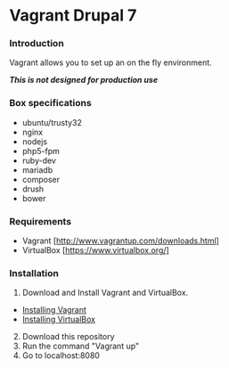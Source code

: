 # Vagrant Drupal 7

### Introduction
Vagrant allows you to set up an on the fly environment.

***This is not designed for production use***

### Box specifications

* ubuntu/trusty32
* nginx
* nodejs
* php5-fpm
* ruby-dev
* mariadb
* composer
* drush
* bower

### Requirements
* Vagrant [http://www.vagrantup.com/downloads.html]
* VirtualBox [https://www.virtualbox.org/]

### Installation
1. Download and Install Vagrant and VirtualBox.
  * [Installing Vagrant](https://docs.vagrantup.com/v2/installation/)
  * [Installing VirtualBox](https://www.virtualbox.org/manual/ch02.html)
2. Download this repository
3. Run the command "Vagrant up"
4. Go to localhost:8080
